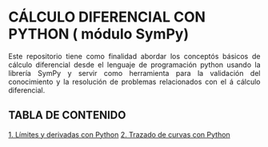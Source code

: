 # CÁLCULO DIFERENCIAL CON PYTHON ( módulo SymPy)
<p style="text-align: justify;">Este repositorio tiene como finalidad abordar los concept&oacute;s b&aacute;sicos de cálculo diferencial desde el lenguaje de programaci&oacute;n python usando la librer&iacute;a SymPy y servir como herramienta para la validaci&oacute;n del conocimiento y la resoluci&oacute;n de problemas relacionados con el &aacute; cálculo diferencial.</p>

## TABLA DE CONTENIDO

[1. Límites y derivadas con Python](https://colab.research.google.com/github/josorio398/CALCULO-DIFERENCIAL-CON-PYTHON/blob/main/C%C3%A1lculo_diferencial_con_Python_l%C3%ADmites_y_derivadas_.ipynb)
[2. Trazado de curvas con Python](https://colab.research.google.com/github/josorio398/CALCULO-DIFERENCIAL-CON-PYTHON/blob/main/C%C3%A1lculo_diferencial_con_Python_l%C3%ADmites_y_derivadas_.ipynb)


